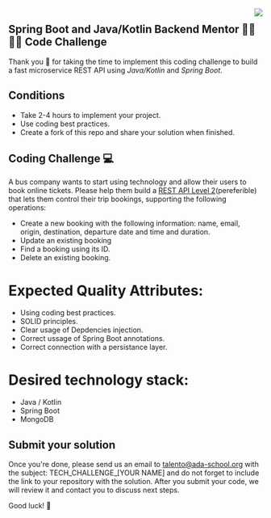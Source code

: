 <img align="right" src="https://github.com/ada-school/module-template/blob/main/ada.png">


## Spring Boot and Java/Kotlin Backend Mentor 👩‍💻 👨‍💻 Code Challenge

Thank you 🙏 for taking the time to implement this coding challenge to build a fast microservice REST API using *Java/Kotlin* and *Spring Boot*.

## Conditions

* Take 2-4 hours to implement your project.
* Use coding best practices.
* Create a fork of this repo and share your solution when finished.


## Coding Challenge  💻 

A bus company wants to start using technology and allow their users to book online tickets. Please help them build a [REST API Level 2](https://martinfowler.com/articles/richardsonMaturityModel.html#level2)(pereferible) that lets them control their trip bookings, supporting the following operations:
* Create a new booking with the following information: name, email, origin, destination, departure date and time and duration.
* Update an existing booking
* Find a booking using its ID.
* Delete an existing booking.

# Expected Quality Attributes:
* Using coding best practices.
* SOLID principles.
* Clear usage of Depdencies injection.
* Correct ussage of Spring Boot annotations.
* Correct connection with a persistance layer.

# Desired technology stack:
* Java / Kotlin 
* Spring Boot
* MongoDB

## Submit your solution

Once you're done, please send us an email to [talento@ada-school.org](mailto:talento@ada-school.org) with the subject: TECH_CHALLENGE_[YOUR NAME] and do not forget to include the link to your repository with the solution. After you submit your code, we will review it and contact you to discuss next steps. 

Good luck! 💪
